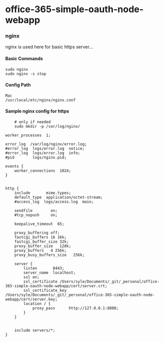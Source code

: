 # office-365-simple-oauth-node-webapp

### nginx
nginx is used here for basic https server...

#### Basic Commands
```
sudo nginx
sudo nginx -s stop
```


#### Config Path
```
Mac
/usr/local/etc/nginx/nginx.conf
```



#### Sample nginx config for https
```
    # only if needed
    sudo mkdir -p /var/log/nginx/
```
```
worker_processes  1;

error_log  /var/log/nginx/error.log;
#error_log  logs/error.log  notice;
#error_log  logs/error.log  info;
#pid        logs/nginx.pid;

events {
    worker_connections  1024;
}


http {
    include       mime.types;
    default_type  application/octet-stream;
    #access_log  logs/access.log  main;

    sendfile        on;
    #tcp_nopush     on;

    keepalive_timeout  65;

    proxy_buffering off;
    fastcgi_buffers 16 16k;
    fastcgi_buffer_size 32k;
    proxy_buffer_size   128k;
    proxy_buffers   4 256k;
    proxy_busy_buffers_size   256k;

    server {
        listen       8443;
        server_name  localhost;
        ssl on;
        ssl_certificate /Users/syle/Documents/_git/_personal/office-365-simple-oauth-node-webapp/cert/server.crt;
        ssl_certificate_key /Users/syle/Documents/_git/_personal/office-365-simple-oauth-node-webapp/cert/server.key;
        location / {
            proxy_pass      http://127.0.0.1:8080;
        }
    }


    include servers/*;
}
```
